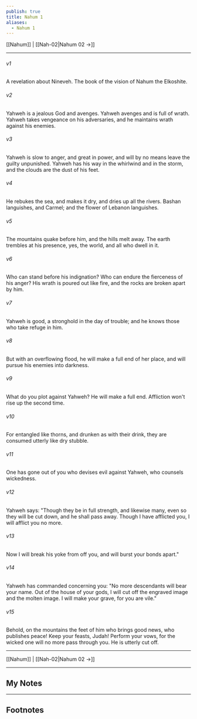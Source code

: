 ```yaml
---
publish: true
title: Nahum 1
aliases:
  - Nahum 1
---
```


[[Nahum]] | [[Nah-02|Nahum 02 →]]
***



###### v1 
A revelation about Nineveh. The book of the vision of Nahum the Elkoshite. 

###### v2 
Yahweh is a jealous God and avenges. Yahweh avenges and is full of wrath. Yahweh takes vengeance on his adversaries, and he maintains wrath against his enemies. 

###### v3 
Yahweh is slow to anger, and great in power, and will by no means leave the guilty unpunished. Yahweh has his way in the whirlwind and in the storm, and the clouds are the dust of his feet. 

###### v4 
He rebukes the sea, and makes it dry, and dries up all the rivers. Bashan languishes, and Carmel; and the flower of Lebanon languishes. 

###### v5 
The mountains quake before him, and the hills melt away. The earth trembles at his presence, yes, the world, and all who dwell in it. 

###### v6 
Who can stand before his indignation? Who can endure the fierceness of his anger? His wrath is poured out like fire, and the rocks are broken apart by him. 

###### v7 
Yahweh is good, a stronghold in the day of trouble; and he knows those who take refuge in him. 

###### v8 
But with an overflowing flood, he will make a full end of her place, and will pursue his enemies into darkness. 

###### v9 
What do you plot against Yahweh? He will make a full end. Affliction won't rise up the second time. 

###### v10 
For entangled like thorns, and drunken as with their drink, they are consumed utterly like dry stubble. 

###### v11 
One has gone out of you who devises evil against Yahweh, who counsels wickedness. 

###### v12 
Yahweh says: "Though they be in full strength, and likewise many, even so they will be cut down, and he shall pass away. Though I have afflicted you, I will afflict you no more. 

###### v13 
Now I will break his yoke from off you, and will burst your bonds apart." 

###### v14 
Yahweh has commanded concerning you: "No more descendants will bear your name. Out of the house of your gods, I will cut off the engraved image and the molten image. I will make your grave, for you are vile." 

###### v15 
Behold, on the mountains the feet of him who brings good news, who publishes peace! Keep your feasts, Judah! Perform your vows, for the wicked one will no more pass through you. He is utterly cut off.

***
[[Nahum]] | [[Nah-02|Nahum 02 →]]

---
## My Notes

---
## Footnotes